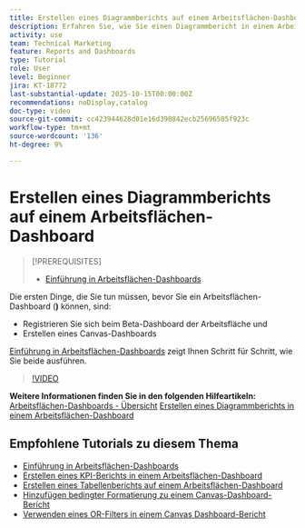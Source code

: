 ```yaml
---
title: Erstellen eines Diagrammberichts auf einem Arbeitsflächen-Dashboard
description: Erfahren Sie, wie Sie einen Diagrammbericht in einem Arbeitsflächen-Dashboard erstellen.
activity: use
team: Technical Marketing
feature: Reports and Dashboards
type: Tutorial
role: User
level: Beginner
jira: KT-18772
last-substantial-update: 2025-10-15T00:00:00Z
recommendations: noDisplay,catalog
doc-type: video
source-git-commit: cc423944628d01e16d390842ecb25696505f923c
workflow-type: tm+mt
source-wordcount: '136'
ht-degree: 9%

---
```


# Erstellen eines Diagrammberichts auf einem Arbeitsflächen-Dashboard

>[!PREREQUISITES]
>
>* [Einführung in Arbeitsflächen-Dashboards](/help/reporting/canvas-dashboards/introduction-to-canvas-dashboards.md)

Die ersten Dinge, die Sie tun müssen, bevor Sie ein Arbeitsflächen-Dashboard (**)** können, sind:

* Registrieren Sie sich beim Beta-Dashboard der Arbeitsfläche und
* Erstellen eines Canvas-Dashboards

[Einführung in Arbeitsflächen-Dashboards](/help/reporting/canvas-dashboards/introduction-to-canvas-dashboards.md) zeigt Ihnen Schritt für Schritt, wie Sie beide ausführen.

>[!VIDEO](https://video.tv.adobe.com/v/3475814/?quality=12&learn=on&enablevpops=1)

**Weitere Informationen finden Sie in den folgenden Hilfeartikeln:**
[Arbeitsflächen-Dashboards - Übersicht](https://experienceleague.adobe.com/de/docs/workfront/using/reporting/canvas-dashboards/canvas-dashboards-overview)
[Erstellen eines Diagrammberichts in einem Arbeitsflächen-Dashboard](https://experienceleague.adobe.com/de/docs/workfront/using/reporting/canvas-dashboards/add-reports/build-chart-report)

## Empfohlene Tutorials zu diesem Thema

* [Einführung in Arbeitsflächen-Dashboards](/help/reporting/canvas-dashboards/introduction-to-canvas-dashboards.md)
* [Erstellen eines KPI-Berichts in einem Arbeitsflächen-Dashboard](/help/reporting/canvas-dashboards/create-a-kpi-report-on-a-canvas-dashboard.md)
* [Erstellen eines Tabellenberichts auf einem Arbeitsflächen-Dashboard](/help/reporting/canvas-dashboards/create-a-table-report-on-a-canvas-dashboard.md)
* [Hinzufügen bedingter Formatierung zu einem Canvas-Dashboard-Bericht](/help/reporting/canvas-dashboards/add-conditional-formatting-to-a-canvas-dashboard-report.md)
* [Verwenden eines OR-Filters in einem Canvas Dashboard-Bericht](/help/reporting/canvas-dashboards/use-an-or-filter-in-a-canvas-dashboard-report.md)
